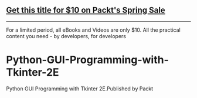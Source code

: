 ## [Get this title for $10 on Packt's Spring Sale](https://www.packt.com/B17578?utm_source=github&utm_medium=packt-github-repo&utm_campaign=spring_10_dollar_2022)
-----
For a limited period, all eBooks and Videos are only $10. All the practical content you need \- by developers, for developers

# Python-GUI-Programming-with-Tkinter-2E
Python GUI Programming with Tkinter 2E.Published by Packt
